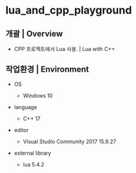 # lua_and_cpp_playground

## 개괄 | Overview
- CPP 프로젝트에서 Lua 사용. | Lua with C++


## 작업환경 | Environment
- OS
  - Windows 10

- language
  - C++ 17

- editor
  - Visual Studio Community 2017 15.9.27

- external library
  - lua 5.4.2

